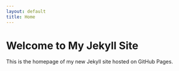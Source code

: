 ```yaml
---
layout: default
title: Home
---
```


# Welcome to My Jekyll Site

This is the homepage of my new Jekyll site hosted on GitHub Pages.
